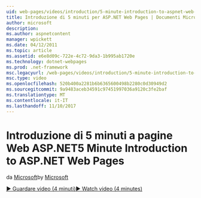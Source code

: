 ```yaml
---
uid: web-pages/videos/introduction/5-minute-introduction-to-aspnet-web-pages
title: Introduzione di 5 minuti per ASP.NET Web Pages | Documenti Microsoft
author: microsoft
description: 
ms.author: aspnetcontent
manager: wpickett
ms.date: 04/12/2011
ms.topic: article
ms.assetid: e6e8d09c-722e-4c72-9da3-1b995ab1720e
ms.technology: dotnet-webpages
ms.prod: .net-framework
msc.legacyurl: /web-pages/videos/introduction/5-minute-introduction-to-aspnet-web-pages
msc.type: video
ms.openlocfilehash: 520b400a2281b6b6365600498b2280c0d30949d2
ms.sourcegitcommit: 9a9483aceb34591c97451997036a9120c3fe2baf
ms.translationtype: MT
ms.contentlocale: it-IT
ms.lasthandoff: 11/10/2017
---
```

<a name="5-minute-introduction-to-aspnet-web-pages"></a><span data-ttu-id="70717-102">Introduzione di 5 minuti a pagine Web ASP.NET</span><span class="sxs-lookup"><span data-stu-id="70717-102">5 Minute Introduction to ASP.NET Web Pages</span></span>
====================
<span data-ttu-id="70717-103">da [Microsoft](https://github.com/microsoft)</span><span class="sxs-lookup"><span data-stu-id="70717-103">by [Microsoft](https://github.com/microsoft)</span></span>

[<span data-ttu-id="70717-104">&#9654; Guardare video (4 minuti)</span><span class="sxs-lookup"><span data-stu-id="70717-104">&#9654; Watch video (4 minutes)</span></span>](https://channel9.msdn.com/Blogs/ASP-NET-Site-Videos/5-minute-introduction-to-aspnet-web-pages)
